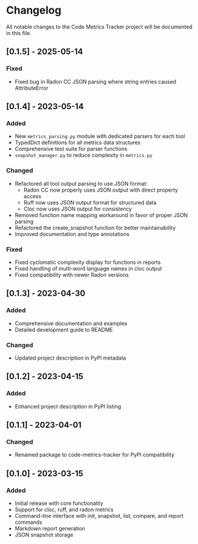 # Changelog

All notable changes to the Code Metrics Tracker project will be documented in this file.

## [0.1.5] - 2025-05-14

### Fixed
- Fixed bug in Radon CC JSON parsing where string entries caused AttributeError

## [0.1.4] - 2023-05-14

### Added
- New `metrics_parsing.py` module with dedicated parsers for each tool
- TypedDict definitions for all metrics data structures
- Comprehensive test suite for parser functions
- `snapshot_manager.py` to reduce complexity in `metrics.py`

### Changed
- Refactored all tool output parsing to use JSON format:
  - Radon CC now properly uses JSON output with direct property access
  - Ruff now uses JSON output format for structured data
  - Cloc now uses JSON output for consistency
- Removed function name mapping workaround in favor of proper JSON parsing
- Refactored the create_snapshot function for better maintainability
- Improved documentation and type annotations

### Fixed
- Fixed cyclomatic complexity display for functions in reports
- Fixed handling of multi-word language names in cloc output
- Fixed compatibility with newer Radon versions

## [0.1.3] - 2023-04-30

### Added
- Comprehensive documentation and examples
- Detailed development guide to README

### Changed
- Updated project description in PyPI metadata

## [0.1.2] - 2023-04-15

### Added
- Enhanced project description in PyPI listing

## [0.1.1] - 2023-04-01

### Changed
- Renamed package to code-metrics-tracker for PyPI compatibility

## [0.1.0] - 2023-03-15

### Added
- Initial release with core functionality
- Support for cloc, ruff, and radon metrics
- Command-line interface with init, snapshot, list, compare, and report commands
- Markdown report generation
- JSON snapshot storage